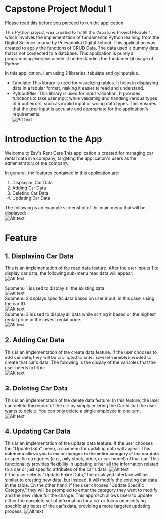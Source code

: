 # Capstone Project Modul 1
Please read this before you proceed to run the application

This Python project was created to fulfill the Capstone Project Module 1, which involves the implementation of fundamental Python learning from the Digital Science course by Purwadhika Digital School. This application was created to apply the functions of CRUD Data. The data used is dummy data that is not connected to a database. This application is purely a programming exercise aimed at understanding the fundamental usage of Python.

In this application, I am using 2 libraries: tabulate and pyinputplus.

* Tabulate: This library is used for visualizing tables. It helps in displaying data in a tabular format, making it easier to read and understand.
* PyInputPlus: This library is used for input validation. It provides functions to take user input while validating and handling various types of input errors, such as invalid input or wrong data types. This ensures that the user input is accurate and appropriate for the application's requirements. <br />
![Alt text](https://github.com/ahmadbai23/PythonProject/blob/main/image/library.png)

# Introduction to the App
Welcome to Bay's Rent Cars
This application is created for managing car rental data in a company, targeting the application's users as the administrators of the company.

In general, the features contained in this application are:
1. Displaying Car Data
2. Adding Car Data
3. Deleting Car Data
4. Updating Car Data

The following is an example screenshot of the main menu that will be displayed: <br />
![Alt text](https://github.com/ahmadbai23/PythonProject/blob/main/image/main_menu.png)

# Feature
## 1. Displaying Car Data
This is an implementation of the read data feature.
After the user inputs 1 to display car data, the following sub-menu read data will appear: <br />
![Alt text](https://github.com/ahmadbai23/PythonProject/blob/main/image/sub_menu_read%20data.png) <br />

Submenu 1 is used to display all the existing data. <br />
![Alt text](https://github.com/ahmadbai23/PythonProject/blob/main/image/sub_menu_read%20data_1.png) <br />
Submenu 2 displays specific data based on user input, in this case, using the car ID. <br />
![Alt text](https://github.com/ahmadbai23/PythonProject/blob/main/image/sub_menu_read%20data_2.png) <br />
Submenu 3 is used to display all data while sorting it based on the highest rental price or the lowest rental price. <br />
![Alt text](https://github.com/ahmadbai23/PythonProject/blob/main/image/sub_menu_read%20data_3.png) <br />

## 2. Adding Car Data
This is an implementation of the create data feature.
If the user chooses to add car data, they will be prompted to enter several variables needed to create that car's data.
The following is the display of the variables that the user needs to fill in: <br />
![Alt text](https://github.com/ahmadbai23/PythonProject/blob/main/image/sub_menu_create%20data.png) <br />

## 3. Deleting Car Data
This is an implementation of the delete data feature.
In this feature, the user can delete the record of the car by simply entering the Car Id that the user wants to delete.
You can only delete a single employee in one turn. <br />
![Alt text](https://github.com/ahmadbai23/PythonProject/blob/main/image/sub_menu_delete%20data.png)


## 4. Updating Car Data
This is an implementation of the update data feature.
If the user chooses the "Update Data" menu, a submenu for updating data will appear. This submenu allows you to make changes to the entire category of the car data or specific categories (e.g., only stock, price, or car model) of that car.
This functionality provides flexibility in updating either all the information related to a car or just specific attributes of the car's data.
![Alt text](https://github.com/ahmadbai23/PythonProject/blob/main/image/sub_menu_update%20data.png) <br />
If the user selects "Update Entire Data," the displayed interface will be similar to creating new data, but instead, it will modify the existing car data in the table. On the other hand, if the user chooses "Update Specific Category," they will be prompted to enter the category they want to modify and the new value for the change.
This approach allows users to update either the complete set of information for a car or focus on modifying specific attributes of the car's data, providing a more targeted updating process.
![Alt text](https://github.com/ahmadbai23/PythonProject/blob/main/image/sub_menu_update%20data_1.png) <br />

